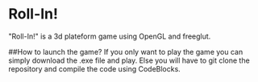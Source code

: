 # Roll-In!
"Roll-In!" is a 3d plateform game using OpenGL and freeglut.

##How to launch the game?
If you only want to play the game you can simply download the .exe file and play. Else you will have to git clone the repository and compile the code using CodeBlocks.
